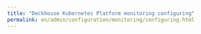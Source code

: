 ```yaml
---
title: "Deckhouse Kubernetes Platform monitoring configuring"
permalink: en/admin/configuration/monitoring/configuring.html
---
```

